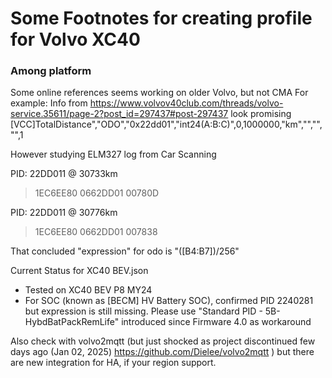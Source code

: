 # Some Footnotes for creating profile for Volvo XC40

### Among platform
Some online references seems working on older Volvo, but not CMA
For example:
Info from https://www.volvov40club.com/threads/volvo-service.35611/page-2?post_id=297437#post-297437 look promising
[VCC]TotalDistance","ODO","0x22dd01","int24(A:B:C)",0,1000000,"km","","","",1

However studying ELM327 log from Car Scanning

PID: 22DD011 @ 30733km
>1EC6EE80 0662DD01 00780D

PID: 22DD011 @ 30776km
>1EC6EE80 0662DD01 007838

That concluded "expression" for odo is "([B4:B7])/256"

Current Status for XC40 BEV.json
- Tested on XC40 BEV P8 MY24
- For SOC (known as [BECM] HV Battery SOC), confirmed PID 2240281 but expression is still missing. Please use "Standard PID - 5B-HybdBatPackRemLife" introduced since Firmware 4.0 as workaround

Also check with volvo2mqtt (but just shocked as project discontinued few days ago (Jan 02, 2025) https://github.com/Dielee/volvo2mqtt ) but there are new integration for HA, if your region support.
